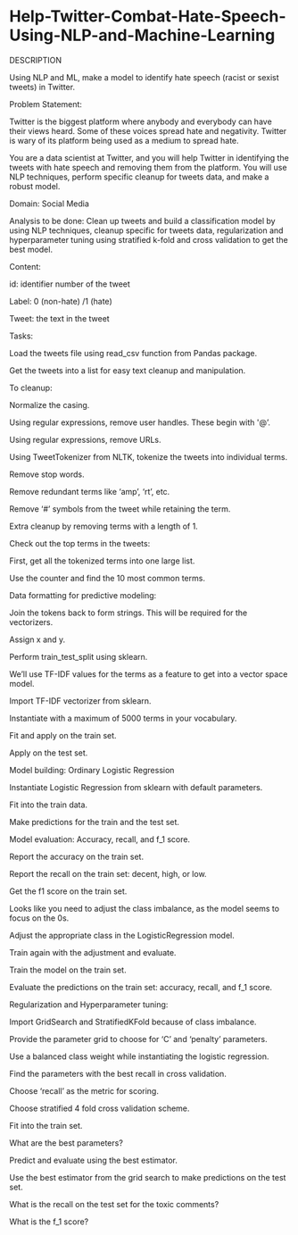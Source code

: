 # Help-Twitter-Combat-Hate-Speech-Using-NLP-and-Machine-Learning

DESCRIPTION

Using NLP and ML, make a model to identify hate speech (racist or sexist tweets) in Twitter.

Problem Statement:  

Twitter is the biggest platform where anybody and everybody can have their views heard. Some of these voices spread hate and negativity. Twitter is wary of its platform being used as a medium  to spread hate. 

You are a data scientist at Twitter, and you will help Twitter in identifying the tweets with hate speech and removing them from the platform. You will use NLP techniques, perform specific cleanup for tweets data, and make a robust model.

Domain: Social Media

Analysis to be done: Clean up tweets and build a classification model by using NLP techniques, cleanup specific for tweets data, regularization and hyperparameter tuning using stratified k-fold and cross validation to get the best model.

Content: 

id: identifier number of the tweet

Label: 0 (non-hate) /1 (hate)

Tweet: the text in the tweet

Tasks: 

Load the tweets file using read_csv function from Pandas package. 

Get the tweets into a list for easy text cleanup and manipulation.

To cleanup: 

Normalize the casing.

Using regular expressions, remove user handles. These begin with '@’.

Using regular expressions, remove URLs.

Using TweetTokenizer from NLTK, tokenize the tweets into individual terms.

Remove stop words.

Remove redundant terms like ‘amp’, ‘rt’, etc.

Remove ‘#’ symbols from the tweet while retaining the term.

Extra cleanup by removing terms with a length of 1.

Check out the top terms in the tweets:

First, get all the tokenized terms into one large list.

Use the counter and find the 10 most common terms.

Data formatting for predictive modeling:

Join the tokens back to form strings. This will be required for the vectorizers.

Assign x and y.

Perform train_test_split using sklearn.

We’ll use TF-IDF values for the terms as a feature to get into a vector space model.

Import TF-IDF  vectorizer from sklearn.

Instantiate with a maximum of 5000 terms in your vocabulary.

Fit and apply on the train set.

Apply on the test set.

Model building: Ordinary Logistic Regression

Instantiate Logistic Regression from sklearn with default parameters.

Fit into  the train data.

Make predictions for the train and the test set.

Model evaluation: Accuracy, recall, and f_1 score.

Report the accuracy on the train set.

Report the recall on the train set: decent, high, or low.

Get the f1 score on the train set.

Looks like you need to adjust the class imbalance, as the model seems to focus on the 0s.

Adjust the appropriate class in the LogisticRegression model.

Train again with the adjustment and evaluate.

Train the model on the train set.

Evaluate the predictions on the train set: accuracy, recall, and f_1 score.

Regularization and Hyperparameter tuning:

Import GridSearch and StratifiedKFold because of class imbalance.

Provide the parameter grid to choose for ‘C’ and ‘penalty’ parameters.

Use a balanced class weight while instantiating the logistic regression.

Find the parameters with the best recall in cross validation.

Choose ‘recall’ as the metric for scoring.

Choose stratified 4 fold cross validation scheme.

Fit into  the train set.

What are the best parameters?

Predict and evaluate using the best estimator.

Use the best estimator from the grid search to make predictions on the test set.

What is the recall on the test set for the toxic comments?

What is the f_1 score?
